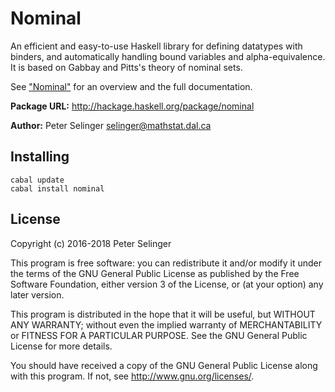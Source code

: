 # Nominal

An efficient and easy-to-use Haskell library for defining datatypes
with binders, and automatically handling bound variables and
alpha-equivalence. It is based on Gabbay and Pitts's theory of
nominal sets.

See ["Nominal"](http://hackage.haskell.org/package/nominal/docs/Nominal.html)
for an overview and the full documentation.

**Package URL:** http://hackage.haskell.org/package/nominal

**Author:** Peter Selinger <selinger@mathstat.dal.ca>

## Installing

    cabal update
    cabal install nominal

## License

Copyright (c) 2016-2018 Peter Selinger

This program is free software: you can redistribute it and/or modify
it under the terms of the GNU General Public License as published by
the Free Software Foundation, either version 3 of the License, or (at
your option) any later version.

This program is distributed in the hope that it will be useful, but
WITHOUT ANY WARRANTY; without even the implied warranty of
MERCHANTABILITY or FITNESS FOR A PARTICULAR PURPOSE.  See the GNU
General Public License for more details.

You should have received a copy of the GNU General Public License
along with this program.  If not, see <http://www.gnu.org/licenses/>.
